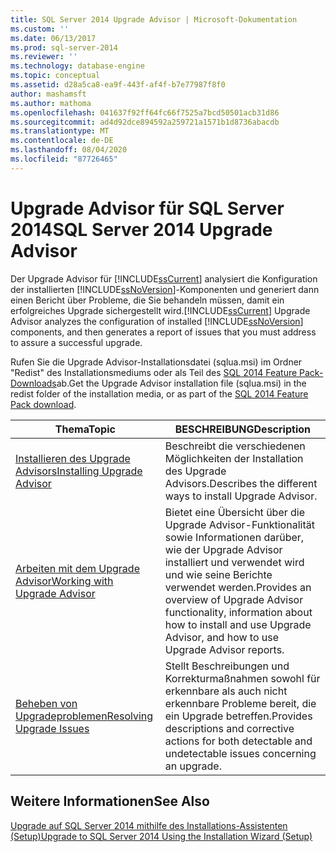 ```yaml
---
title: SQL Server 2014 Upgrade Advisor | Microsoft-Dokumentation
ms.custom: ''
ms.date: 06/13/2017
ms.prod: sql-server-2014
ms.reviewer: ''
ms.technology: database-engine
ms.topic: conceptual
ms.assetid: d28a5ca8-ea9f-443f-af4f-b7e77987f8f0
author: mashamsft
ms.author: mathoma
ms.openlocfilehash: 041637f92ff64fc66f7525a7bcd50501acb31d86
ms.sourcegitcommit: ad4d92dce894592a259721a1571b1d8736abacdb
ms.translationtype: MT
ms.contentlocale: de-DE
ms.lasthandoff: 08/04/2020
ms.locfileid: "87726465"
---
```

# <a name="sql-server-2014-upgrade-advisor"></a><span data-ttu-id="df998-102">Upgrade Advisor für SQL Server 2014</span><span class="sxs-lookup"><span data-stu-id="df998-102">SQL Server 2014 Upgrade Advisor</span></span>
  <span data-ttu-id="df998-103">Der Upgrade Advisor für [!INCLUDE[ssCurrent](../../includes/sscurrent-md.md)] analysiert die Konfiguration der installierten [!INCLUDE[ssNoVersion](../../includes/ssnoversion-md.md)]-Komponenten und generiert dann einen Bericht über Probleme, die Sie behandeln müssen, damit ein erfolgreiches Upgrade sichergestellt wird.</span><span class="sxs-lookup"><span data-stu-id="df998-103">[!INCLUDE[ssCurrent](../../includes/sscurrent-md.md)] Upgrade Advisor analyzes the configuration of installed [!INCLUDE[ssNoVersion](../../includes/ssnoversion-md.md)] components, and then generates a report of issues that you must address to assure a successful upgrade.</span></span>  
  
 <span data-ttu-id="df998-104">Rufen Sie die Upgrade Advisor-Installationsdatei (sqlua.msi) im Ordner "Redist" des Installationsmediums oder als Teil des [SQL 2014 Feature Pack-Downloads](https://www.microsoft.com/download/details.aspx?id=42295)ab.</span><span class="sxs-lookup"><span data-stu-id="df998-104">Get the Upgrade Advisor installation file (sqlua.msi) in the redist folder of the installation media, or as part of the [SQL 2014 Feature Pack download](https://www.microsoft.com/download/details.aspx?id=42295).</span></span>  
  
|<span data-ttu-id="df998-105">Thema</span><span class="sxs-lookup"><span data-stu-id="df998-105">Topic</span></span>|<span data-ttu-id="df998-106">BESCHREIBUNG</span><span class="sxs-lookup"><span data-stu-id="df998-106">Description</span></span>|  
|-----------|-----------------|  
|[<span data-ttu-id="df998-107">Installieren des Upgrade Advisors</span><span class="sxs-lookup"><span data-stu-id="df998-107">Installing Upgrade Advisor</span></span>](../../../2014/sql-server/install/installing-upgrade-advisor.md)|<span data-ttu-id="df998-108">Beschreibt die verschiedenen Möglichkeiten der Installation des Upgrade Advisors.</span><span class="sxs-lookup"><span data-stu-id="df998-108">Describes the different ways to install Upgrade Advisor.</span></span>|  
|[<span data-ttu-id="df998-109">Arbeiten mit dem Upgrade Advisor</span><span class="sxs-lookup"><span data-stu-id="df998-109">Working with Upgrade Advisor</span></span>](../../../2014/sql-server/install/working-with-upgrade-advisor.md)|<span data-ttu-id="df998-110">Bietet eine Übersicht über die Upgrade Advisor-Funktionalität sowie Informationen darüber, wie der Upgrade Advisor installiert und verwendet wird und wie seine Berichte verwendet werden.</span><span class="sxs-lookup"><span data-stu-id="df998-110">Provides an overview of Upgrade Advisor functionality, information about how to install and use Upgrade Advisor, and how to use Upgrade Advisor reports.</span></span>|  
|[<span data-ttu-id="df998-111">Beheben von Upgradeproblemen</span><span class="sxs-lookup"><span data-stu-id="df998-111">Resolving Upgrade Issues</span></span>](../../../2014/sql-server/install/resolving-upgrade-issues.md)|<span data-ttu-id="df998-112">Stellt Beschreibungen und Korrekturmaßnahmen sowohl für erkennbare als auch nicht erkennbare Probleme bereit, die ein Upgrade betreffen.</span><span class="sxs-lookup"><span data-stu-id="df998-112">Provides descriptions and corrective actions for both detectable and undetectable issues concerning an upgrade.</span></span>|  
  
## <a name="see-also"></a><span data-ttu-id="df998-113">Weitere Informationen</span><span class="sxs-lookup"><span data-stu-id="df998-113">See Also</span></span>  
 [<span data-ttu-id="df998-114">Upgrade auf SQL Server 2014 mithilfe des Installations-Assistenten &#40;Setup&#41;</span><span class="sxs-lookup"><span data-stu-id="df998-114">Upgrade to SQL Server 2014 Using the Installation Wizard &#40;Setup&#41;</span></span>](../../database-engine/install-windows/upgrade-sql-server-using-the-installation-wizard-setup.md)  
  
  
